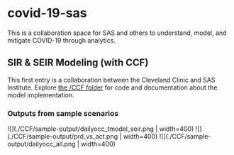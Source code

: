 # covid-19-sas

This is a collaboration space for SAS and others to understand, model, and mitigate COVID-19 through analytics.

## SIR & SEIR Modeling (with CCF)

This first entry is a collaboration between the Cleveland Clinic and SAS Institute. Explore [the /CCF folder](./CCF)
for code and documentation about the model implementation.

### Outputs from sample scenarios

![](./CCF/sample-output/dailyocc_tmodel_seir.png | width=400)
![](./CCF/sample-output/prd_vs_act.png | width=400)
![](./CCF/sample-output/dailyocc_all.png | width=400)
